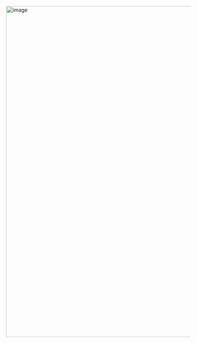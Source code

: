 <img width="1745" height="902" alt="image" src="https://github.com/user-attachments/assets/aa1cfdd3-23ce-444b-9b13-20b695592f14" />


